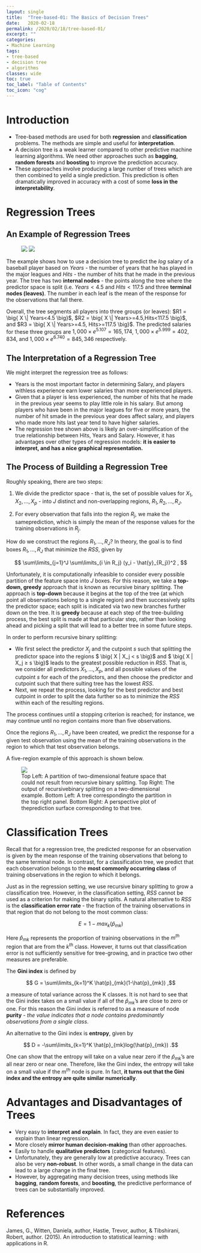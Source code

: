 ```yaml
---
layout: single
title:  "Tree-based-01: The Basics of Decision Trees"
date:   2020-02-18
permalink: /2020/02/18/tree-based-01/
excerpt: ""
categories: 
- Machine Learning
tags:
- tree-based
- decision tree
- algorithms
classes: wide
toc: true
toc_label: "Table of Contents"
toc_icon: "cog"
---
```


# Introduction

- Tree-based methods are used for both **regression** and **classification** problems. The methods are simple and useful for **interpretation**.
- A decision tree is a weak learner compared to other predictive machine learning algorithms. We need other approaches such as **bagging**, **random forests** and **boosting** to improve the prediction accuracy.
- These approaches involve producing a large number of trees which are then combined to yeild a single prediction. This prediction is often dramatically improved in accuracy with a cost of some **loss in the interpretability**.

# Regression Trees

## An Example of Regression Trees

<figure class="half">
	<img src="https://github.com/datasciblog/datasciblog.github.io/blob/master/_posts/images/2020-02-18-tree-based-methods-01/1.png?raw=true">
    <img src="https://github.com/datasciblog/datasciblog.github.io/blob/master/_posts/images/2020-02-18-tree-based-methods-01/2.png?raw=true">
</figure>

The example shows how to use a decision tree to predict the *log* salary of a baseball player based on *Years* - the number of years that he has played in the major leagues and *Hits* - the number of hits that he made in the previous year. The tree has two **internal nodes** - the points along the tree where the predictor space is split (i.e. $Years < 4.5$ and $Hits < 117.5$ and three **terminal nodes (leaves)**. The number in each leaf is the mean of the response for the observations that fall there.

Overall, the tree segments all players into three groups (or leaves): $R1 = \big{ X \| Years<4.5 \big}$, $R2 = \big{ X \| Years>=4.5,Hits<117.5 \big}$, and $R3 = \big{ X \| Years>=4.5, Hits>=117.5 \big}$. The predicted salaries for these three groups are $1,000 \times e^{5.107} = 165,174$, $1,000 \times e^{5.999} = 402,834$, and $1,000 \times e^{6.740} = 845,346$ respectively.

## The Interpretation of a Regression Tree
We might interpret the regression tree as follows: 
- Years is the most important factor in determining Salary, and players withless experience earn lower salaries than more experienced players. 
- Given that a player is less experienced, the number of hits that he made in the previous year seems to play little role in his salary. But among players who have been in the major leagues for five or more years, the number of hit smade in the previous year does affect salary, and players who made more hits last year tend to have higher salaries. 
- The regression tree shown above is likely an over-simplification of the true relationship between Hits, Years and Salary. However, it has advantages over other types of regression models: **it is easier to interpret, and has a nice graphical representation.**

## The Process of Building a Regression Tree

Roughly speaking, there are two steps:

1. We divide the predictor space - that is, the set of possible values for $X_1, X_2, ... , X_p$ - into $J$ distinct and non-overlapping regions, $R_1, R_2, ... , R_J$.

2. For every observation that falls into the region $R_j$, we make the sameprediction, which is simply the mean of the response values for the training observations in $R_j$.

How do we construct the regions $R_1, ... , R_J$? In theory, the goal is to find boxes $R_1, ... , R_J$ that minimize the $RSS$, given by

$$ \sum\limits_{j=1}^J \sum\limits_{i \in R_j} (y_i - \hat{y}_{R_j})^2 , $$

Unfortunately, it is computationally infeasible to consider every possible partition of the feature space into $J$ boxes. For this reason, we take a **top-down, greedy** approach that is known as recursive binary splitting. The approach is **top-down** because it begins at the top of the tree (at which point all observations belong to a single region) and then successively splits the predictor space; each split is indicated via two new branches further down on the tree. It is **greedy** because at each step of the tree-building process, the best split is made at that particular step, rather than looking ahead and picking a split that will lead to a better tree in some future steps.

In order to perform recursive binary splitting:
- We first select the predictor $X_j$ and the cutpoint $s$ such that splitting the predictor space into the regions $ \big{ X \| X_j < s \big}$ and $ \big{ X \| X_j ≥ s \big}$ leads to the greatest possible reduction in $RSS$. That is, we consider all predictors $X_1, ... , X_p$, and all possible values of the cutpoint $s$ for each of the predictors, and then choose the predictor and cutpoint such that there sulting tree has the lowest $RSS$.
- Next, we repeat the process, looking for the best predictor and best cutpoint in order to split the data further so as to minimize the $RSS$ within each of the resulting regions. 

The process continues until a stopping criterion is reached; for instance, we may continue until no region contains more than five observations.

Once the regions $R_1, ... , R_J$ have been created, we predict the response for a given test observation using the mean of the training observations in the region to which that test observation belongs.

A five-region example of this approach is shown below.

<figure>
	<img src="https://github.com/datasciblog/datasciblog.github.io/blob/master/_posts/images/2020-02-18-tree-based-methods-01/4.png?raw=true">
    <figcaption>Top Left: A partition of two-dimensional feature space that could not result from recursive binary splitting. Top Right: The output of recursivebinary splitting on a two-dimensional example. Bottom Left: A tree correspondingto the partition in the top right panel. Bottom Right: A perspective plot of theprediction surface corresponding to that tree.</figcaption>
</figure>

# Classification Trees

Recall that for a regression tree, the predicted response for an observation is given by the mean response of the training observations that belong to the same terminal node. In contrast, for a classification tree, we predict that each observation belongs to the **most commonly occurring class** of training observations in the region to which it belongs.

Just as in the regression setting, we use recursive binary splitting to grow a classification tree. However, in the classification setting, $RSS$ cannot be used as a criterion for making the binary splits. A natural alternative to $RSS$ is the **classification error rate** - the fraction of the training observations in that region that do not belong to the most common class:

$$ E = 1 - max_k(\hat{p}_{mk}) $$

Here $\hat{p}_{mk}$ represents the proportion of training observations in the $m^{th}$ region that are from the $k^{th}$ class. However, it turns out that classification error is not sufficiently sensitive for tree-growing, and in practice two other measures are preferable. 

The **Gini index** is defined by

$$ G = \sum\limits_{k=1}^K \hat{p}_{mk}(1-\hat{p}_{mk}) ,$$

a measure of total variance across the K classes. It is not hard to see that the Gini index takes on a small value if all of the $\hat{p}_{mk}$’s are close to zero or one. For this reason the Gini index is referred to as a measure of node **purity** - *the value indicates that a node contains predominantly observations from a single class*.

An alternative to the Gini index is **entropy**, given by

$$ D = -\sum\limits_{k=1}^K  \hat{p}_{mk}log(\hat{p}_{mk}) .$$

One can show that the entropy will take on a value near zero if the $\hat{p}_{mk}$’s are all near zero or near one. Therefore, like the Gini index, the entropy will take on a small value if the $m^{th}$ node is pure. In fact, **it turns out that the Gini index and the entropy are quite similar numerically**.

# Advantages and Disadvantages of Trees

- Very easy to **interpret and explain**. In fact, they are even easier to explain than linear regression.
- More closely **mirror human decision-making** than other approaches.
- Easily to handle **qualitative predictors** (categorical features).
- Unfortunately, they are generally low at predictive accuracy. Trees can also be very **non-robust**. In other words, a small change in the data can lead to a large change in the final tree.
- However, by aggregating many decision trees, using methods like **bagging**, **random forests**, and **boosting**, the predictive performance of trees can be substantially improved.

# References

  James, G., Witten, Daniela, author, Hastie, Trevor, author, & Tibshirani, Robert, author. (2015). An introduction to statistical learning : with applications in R.
